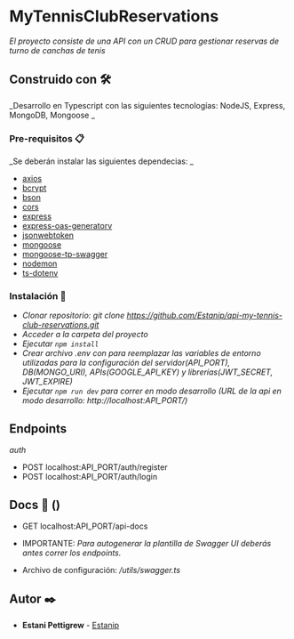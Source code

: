 # MyTennisClubReservations

_El proyecto consiste de una API con un CRUD para gestionar reservas de turno de canchas de tenis_

## Construido con 🛠️

_Desarrollo en Typescript con las siguientes tecnologías: NodeJS, Express, MongoDB, Mongoose _

### Pre-requisitos 📋

_Se deberán instalar las siguientes dependecias: _

- [axios](https://www.npmjs.com/package/axios)
- [bcrypt](https://www.npmjs.com/package/bcrypt)
- [bson](https://www.npmjs.com/package/bson)
- [cors](https://www.npmjs.com/package/cors)
- [express](https://www.npmjs.com/package/express)
- [express-oas-generatorv](https://www.npmjs.com/package/express-oas-generator)
- [jsonwebtoken](https://www.npmjs.com/package/jsonwebtoken)
- [mongoose](https://www.npmjs.com/package/mongoose)
- [mongoose-tp-swagger](https://www.npmjs.com/package/mongoose-to-swagger)
- [nodemon](https://www.npmjs.com/package/nodemon)
- [ts-dotenv](https://www.npmjs.com/package/ts-dotenv)

### Instalación 🔧

- _Clonar repositorio: git clone https://github.com/Estanip/api-my-tennis-club-reservations.git_
- _Acceder a la carpeta del proyecto_
- _Ejecutar `npm install`_
- _Crear archivo .env con para reemplazar las variables de entorno utilizadas para la configuración del servidor(API_PORT), DB(MONGO_URI), APIs(GOOGLE_API_KEY) y librerías(JWT_SECRET, JWT_EXPIRE)_
- _Ejecutar `npm run dev` para correr en modo desarrollo (URL de la api en modo desarrollo: http://localhost:API_PORT/)_

## Endpoints

_auth_

- POST localhost:API_PORT/auth/register
- POST localhost:API_PORT/auth/login

## Docs 📄 ()

- GET localhost:API_PORT/api-docs

- IMPORTANTE: _Para autogenerar la plantilla de Swagger UI deberás antes correr los endpoints._
- Archivo de configuración: _/utils/swagger.ts_

## Autor ✒️

- **Estani Pettigrew** - [Estanip](https://github.com/Estanip)
